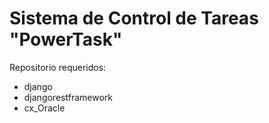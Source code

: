 # Sistema de Control de Tareas "PowerTask"

Repositorio requeridos:
- django
- djangorestframework
- cx_Oracle
